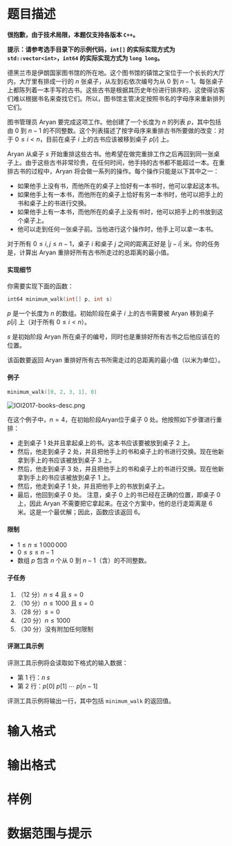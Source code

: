 
# 题目描述

**很抱歉，由于技术局限，本题仅支持各版本 `C++`。**

**提示：请参考选手目录下的示例代码，`int[]` 的实际实现方式为 `std::vector<int>`，`int64` 的实际实现方式为 `long long`。**

德黑兰市是伊朗国家图书馆的所在地。这个图书馆的镇馆之宝位于一个长长的大厅内，大厅里有排成一行的 $n$ 张桌子，从左到右依次编号为从 $0$ 到 $n-1$。每张桌子上都陈列着一本手写的古书。这些古书是根据其历史年份进行排序的，这使得访客们难以根据书名来查找它们。所以，图书馆主管决定按照书名的字母序来重新排列它们。

图书管理员 Aryan 要完成这项工作。他创建了一个长度为 $n$ 的列表 $p$，其中包括由 $0$ 到 $n-1$ 的不同整数。这个列表描述了按字母序来重排古书所要做的改变：对于 $0\le i<n$，目前在桌子 $i$ 上的古书应该被移到桌子 $p[i]$ 上。

Aryan 从桌子 $s$ 开始重排这些古书。他希望在做完重排工作之后再回到同一张桌子上。由于这些古书非常珍贵，在任何时间，他手持的古书都不能超过一本。在重排古书的过程中，Aryan 将会做一系列的操作。每个操作只能是以下其中之一：

- 如果他手上没有书，而他所在的桌子上恰好有一本书时，他可以拿起这本书。
- 如果他手上有一本书，而他所在的桌子上恰好有另一本书时，他可以把手上的书和桌子上的书进行交换。
- 如果他手上有一本书，而他所在的桌子上没有书时，他可以把手上的书放到这个桌子上。
- 他可以走到任何一张桌子前。当他进行这个操作时，他手上可以拿一本书。

对于所有 $0 \le i,j \le n-1$，桌子 $i$ 和桌子 $j$ 之间的距离正好是 $|j-i|$ 米。你的任务是，计算出 Aryan 重排好所有古书所走过的总距离的最小值。

#### 实现细节

你需要实现下面的函数：

```cpp
int64 minimum_walk(int[] p, int s)
```

$p$ 是一个长度为 $n$ 的数组。初始阶段在桌子 $i$ 上的古书需要被 Aryan 移到桌子 $p[i]$ 上（对于所有 $0 \le i<n$）。

$s$ 是初始阶段 Aryan 所在桌子的编号，同时也是重排好所有古书之后他应该在的位置。

该函数要返回 Aryan 重排好所有古书所需走过的总距离的最小值（以米为单位）。

#### 例子
```cpp
minimum_walk([0, 2, 3, 1], 0)
```

![IOI2017-books-desc.png](/source/loj/3174/img/aHR0cHM6Ly9sb2otaW1nLnVweXVuLm1lbmNpLm1lbXNldDAuY24vMjAxOS8wNy8yOS81ZDNmMTJiOTYyMTRlLnBuZw==.png)

在这个例子中，$n=4$，在初始阶段Aryan位于桌子 $0$ 处。他按照如下步骤进行重排：

- 走到桌子 $1$ 处并且拿起桌上的书。这本书应该要被放到桌子 $2$ 上。
- 然后，他走到桌子 $2$ 处，并且把他手上的书和桌子上的书进行交换。现在他新拿到手上的书应该被放到桌子 $3$ 上。
- 然后，他走到桌子 $3$ 处，并且把他手上的书和桌子上的书进行交换。现在他新拿到手上的书应该被放到桌子 $1$ 上。
- 然后，他走到桌子 $1$ 处，并且把他手上的书放到桌子上。
- 最后，他回到桌子 $0$ 处。
注意，桌子 $0$ 上的书已经在正确的位置，即桌子 $0$ 上，因此 Aryan 不需要把它拿起来。在这个方案中，他的总行走距离是 $6$ 米。这是一个最优解；因此，函数应该返回 $6$。

#### 限制

- $1 \le n \le 1\,000\,000$
- $0 \le s \le n-1$
- 数组 $p$ 包含 $n$ 个从 $0$ 到 $n-1$（含）的不同整数。

#### 子任务
1. （$12$ 分）$n \le 4$ 且 $s=0$
2. （$10$ 分）$n \le 1000$ 且 $s=0$
3. （$28$ 分）$s=0$
4. （$20$ 分）$n \le 1000$
5. （$30$ 分）没有附加任何限制

#### 评测工具示例

评测工具示例将会读取如下格式的输入数据：

- 第 $1$ 行：$n~s$
- 第 $2$ 行：$p[0]~p[1]~\cdots~p[n-1]$

评测工具示例将输出一行，其中包括 `minimum_walk` 的返回值。


# 输入格式



# 输出格式



# 样例



# 数据范围与提示



